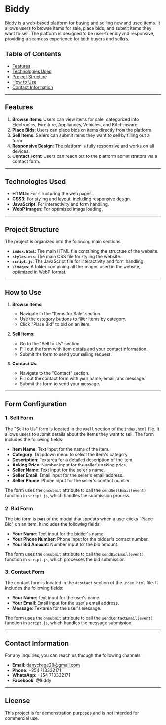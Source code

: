 # Biddy

Biddy is a web-based platform for buying and selling new and used items. It allows users to browse items for sale, place bids, and submit items they want to sell. The platform is designed to be user-friendly and responsive, providing a seamless experience for both buyers and sellers.

## Table of Contents
- [Features](#features)
- [Technologies Used](#technologies-used)
- [Project Structure](#project-structure)
- [How to Use](#how-to-use)
- [Contact Information](#contact-information)

---

## Features
1. **Browse Items**: Users can view items for sale, categorized into Electronics, Furniture, Appliances, Vehicles, and Kitchenware.
2. **Place Bids**: Users can place bids on items directly from the platform.
3. **Sell Items**: Sellers can submit items they want to sell by filling out a form.
4. **Responsive Design**: The platform is fully responsive and works on all devices.
5. **Contact Form**: Users can reach out to the platform administrators via a contact form.

---

## Technologies Used
- **HTML5**: For structuring the web pages.
- **CSS3**: For styling and layout, including responsive design.
- **JavaScript**: For interactivity and form handling.
- **WebP Images**: For optimized image loading.

---

## Project Structure
The project is organized into the following main sections:
- **`index.html`**: The main HTML file containing the structure of the website.
- **`styles.css`**: The main CSS file for styling the website.
- **`script.js`**: The JavaScript file for interactivity and form handling.
- **`/images`**: A folder containing all the images used in the website, optimized in WebP format.

---

## How to Use
1. **Browse Items**:
   - Navigate to the "Items for Sale" section.
   - Use the category buttons to filter items by category.
   - Click "Place Bid" to bid on an item.

2. **Sell Items**:
   - Go to the "Sell to Us" section.
   - Fill out the form with item details and your contact information.
   - Submit the form to send your selling request.

3. **Contact Us**:
   - Navigate to the "Contact" section.
   - Fill out the contact form with your name, email, and message.
   - Submit the form to send your message.

---

## Form Configuration

### 1. **Sell Form**
The "Sell to Us" form is located in the `#sell` section of the `index.html` file. It allows users to submit details about the items they want to sell. The form includes the following fields:
- **Item Name**: Text input for the name of the item.
- **Category**: Dropdown menu to select the item's category.
- **Description**: Textarea for a detailed description of the item.
- **Asking Price**: Number input for the seller's asking price.
- **Seller Name**: Text input for the seller's name.
- **Seller Email**: Email input for the seller's email address.
- **Seller Phone**: Phone input for the seller's contact number.

The form uses the `onsubmit` attribute to call the `sendSellEmail(event)` function in `script.js`, which handles the submission process.

### 2. **Bid Form**
The bid form is part of the modal that appears when a user clicks "Place Bid" on an item. It includes the following fields:
- **Your Name**: Text input for the bidder's name.
- **Your Phone Number**: Phone input for the bidder's contact number.
- **Your Bid Amount**: Number input for the bid amount.

The form uses the `onsubmit` attribute to call the `sendBidEmail(event)` function in `script.js`, which processes the bid submission.

### 3. **Contact Form**
The contact form is located in the `#contact` section of the `index.html` file. It includes the following fields:
- **Your Name**: Text input for the user's name.
- **Your Email**: Email input for the user's email address.
- **Message**: Textarea for the user's message.

The form uses the `onsubmit` attribute to call the `sendContactEmail(event)` function in `script.js`, which handles the message submission.

---

## Contact Information
For any inquiries, you can reach us through the following channels:
- **Email**: danychege28@gmail.com
- **Phone**: +254 713332171
- **WhatsApp**: +254 713332171
- **Facebook**: @Biddy

---

## License
This project is for demonstration purposes and is not intended for commercial use.
